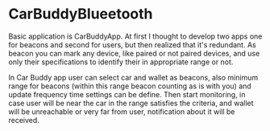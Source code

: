 # CarBuddyBlueetooth
Basic application is CarBuddyApp. At first I thought to develop two apps one for beacons and second for users, but
then realized that it's redundant. As beacon you can mark any device, like paired or not paired devices, and use
only their specifications to identify their in appropriate range or not.

In Car Buddy app user can select car and wallet as beacons, also minimum range for beacons (within this range 
beacon counting as is with you) and update frequency time settings can be define. Then start monitoring, in case 
user will be near the car in the range satisfies the criteria, and wallet will be unreachable or very far from user,
notification about it will be received.
